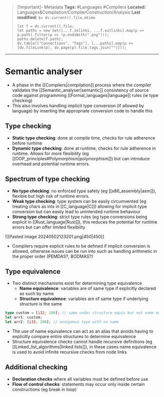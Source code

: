 > [!important]- Metadata
> **Tags:** #Languages #Compilers 
> **Located:** Languages&Compilation/CompilerConstruction/Analysis
> **Last modified:** `$= dv.current().file.mtime`
> ```dataviewjs
> let f = dv.current().file;
> let paths = new Set([...f.inlinks, ...f.outlinks].map(p => p.path).filter(p => !p.endsWith(".png")));
> paths.delete(f.path);
> dv.table(["Connections", "Tags"], [...paths].map(p => [dv.fileLink(p), dv.page(p).file.tags.join("")]));
> ```

___
# Semantic analyser
- A phase in the [[Compilers|compilation]] process where the compiler validates the [[Semantic_analyser|semantic]] consistency of  source code against programming [[Formal_languages|language]] rules (ie type checking)
- This also involves handling implicit type conversion (if allowed by language) by inserting the appropriate conversion code to handle this 
## Type checking
- **Static type checking**: done at compile time, checks for rule adherence before runtime
- **Dynamic type checking**: done at runtime, checks for rule adherence in runtime. Allows for more flexibility (eg [[OOP_principles#Polymorphism|polymorphism]]) but can introduce overhead and potential runtime errors.
## Spectrum of type checking
- **No type checking**: no enforced type safety (eg [[x86_assembly|asm]]), flexible but high risk of runtime errors.
- **Weak type checking**: type system can be easily circumvented (eg treating chars as ints in [[C_language|C]]) allowing for implicit type conversion but can easily lead to unintended runtime behaviour 
- **Strong type checking**: strict type rules (eg type conversions being explicit in [[Rust_language|Rust]]), this  reduces the potential for runtime errors but can offer limited flexibility

![[Pasted image 20240502123201.png|450|450]]

- Compilers require explicit rules to be defined if implicit conversion is allowed, otherwise issues can be run into such as handling arithmetic in the proper order (PEMDAS?, BODMAS?)
## Type equivalence
- Two distinct mechanisms exist for determining type equivalence  
	- **Name equivalence**: variables are of same type if explicitly declared as such by name
	- **Structure equivalence**: variables are of same type if underlying structure is the same 

```rust
type custom = [i32; 100]; // same under structure equiv but not name equiv
let arr1: custom;
let arr2: [i32; 100]; // anonymous type with no name
```

- The use of name equivalence can act as an alias that avoids having to explicitly compare entire structures to determine equivalence
- Structure equivalence checks cannot handle recursive definitions (eg [[Linked_list_algorithms|linked lists]]), in these cases name equivalence is used to avoid infinite recursive checks from node links

## Additional checking
- **Declaration checks** where all variables must be defined before use
- **Flow of control checks**: statements may occur only inside certain constructions (eg break in loop)
